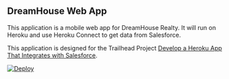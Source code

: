DreamHouse Web App
------------------

This application is a mobile web app for DreamHouse Realty. It will run on Heroku and use Heroku Connect to get data from Salesforce.

This application is designed for the Trailhead Project [Develop a Heroku App That Integrates with Salesforce](https://trailhead.salesforce.com/content/learn/projects/develop-heroku-applications).

 <a href="https://heroku.com/deploy?template=https://github.com/priyeashbala/intro-to-heroku">
  <img src="https://www.herokucdn.com/deploy/button.svg" alt="Deploy">
</a >
